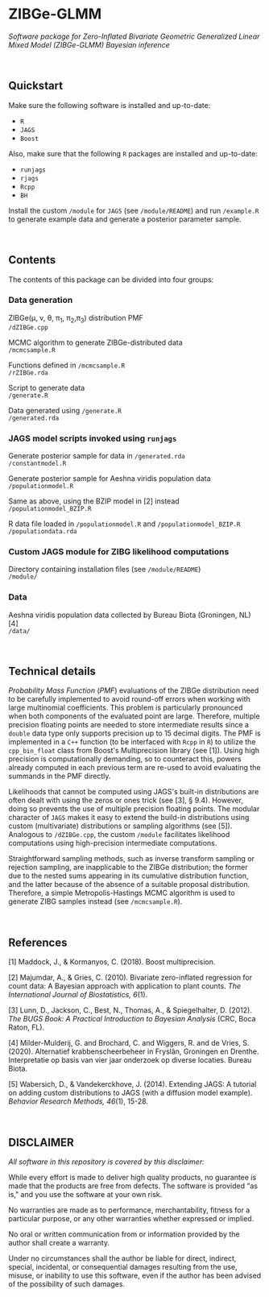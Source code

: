 # ZIBGe-GLMM
_Software package for Zero-Inflated Bivariate Geometric Generalized Linear Mixed Model (ZIBGe-GLMM) Bayesian inference_

&nbsp;



## Quickstart
Make sure the following software is installed and up-to-date:  
 - `R`  
 - `JAGS`  
 - `Boost`  

Also, make sure that the following `R` packages are installed and up-to-date:  
 - `runjags`  
 - `rjags`  
 - `Rcpp`  
 - `BH`  

Install the custom `/module` for `JAGS` (see `/module/README`) and run `/example.R` to generate example data and generate a posterior parameter sample.

&nbsp;



## Contents
The contents of this package can be divided into four groups:

### Data generation
ZIBGe(&mu;, &nu;, &theta;, &pi;<sub>1</sub>, &pi;<sub>2</sub>,&pi;<sub>3</sub>) distribution PMF  
`/dZIBGe.cpp`  

MCMC algorithm to generate ZIBGe-distributed data  
`/mcmcsample.R`  

Functions defined in `/mcmcsample.R`  
`/rZIBGe.rda`  

Script to generate data  
`/generate.R`  

Data generated using `/generate.R`  
`/generated.rda`


### JAGS model scripts invoked using `runjags`
Generate posterior sample for data in `/generated.rda`  
`/constantmodel.R`

Generate posterior sample for Aeshna viridis population data  
`/populationmodel.R`

Same as above, using the BZIP model in [2] instead  
`/populationmodel_BZIP.R`

R data file loaded in `/populationmodel.R` and `/populationmodel_BZIP.R`  
`/populationdata.rda`


### Custom JAGS module for ZIBG likelihood computations
Directory containing installation files (see `/module/README`)  
`/module/`


### Data
Aeshna viridis population data collected by Bureau Biota (Groningen, NL) [4]   
`/data/`

&nbsp;



## Technical details

_Probability Mass Function_ (_PMF_) evaluations of the ZIBGe distribution need to be carefully implemented to avoid round-off errors when working with large multinomial coefficients. This problem is particularly pronounced when both components of the evaluated point are large. Therefore, multiple precision floating points are needed to store intermediate results since a `double` data type only supports precision up to 15 decimal digits. The PMF is implemented in a `C++` function (to be interfaced with `Rcpp` in `R`) to utilize the `cpp_bin_float` class from Boost's Multiprecision library (see [1]). Using high precision is computationally demanding, so to counteract this, powers already computed in each previous term are re-used to avoid evaluating the summands in the PMF directly. 

Likelihoods that cannot be computed using JAGS's built-in distributions are often dealt with using the zeros or ones trick (see [3], § 9.4). However, doing so prevents the use of multiple precision floating points. The modular character of `JAGS` makes it easy to extend the build-in distributions using custom (multivariate) distributions or sampling algorithms (see [5]). Analogous to `/dZIBGe.cpp`, the custom `/module` facilitates likelihood computations using high-precision intermediate computations.

Straightforward sampling methods, such as inverse transform sampling or rejection sampling, are inapplicable to the ZIBGe distribution; the former due to the nested sums appearing in its cumulative distribution function, and the latter because of the absence of a suitable proposal distribution. Therefore, a simple Metropolis-Hastings MCMC algorithm is used to generate ZIBG samples instead (see `/mcmcsample.R`). 

&nbsp;



## References

[1] Maddock, J., & Kormanyos, C. (2018). Boost multiprecision.

[2] Majumdar, A., & Gries, C. (2010). Bivariate zero-inflated regression for count data: A Bayesian approach with application to plant counts. _The International Journal of Biostatistics, 6_(1).

[3] Lunn, D., Jackson, C., Best, N., Thomas, A., & Spiegelhalter, D. (2012). _The BUGS Book: A Practical Introduction to Bayesian Analysis_ (CRC, Boca Raton, FL).

[4] Milder-Mulderij, G. and Brochard, C. and Wiggers, R. and de Vries, S. (2020). Alternatief krabbenscheerbeheer in Fryslân, Groningen en Drenthe.  Interpretatie op basis van vier jaar onderzoek op diverse locaties. Bureau Biota.

[5] Wabersich, D., & Vandekerckhove, J. (2014). Extending JAGS: A tutorial on adding custom distributions to JAGS (with a diffusion model example). _Behavior Research Methods, 46_(1), 15-28.

&nbsp;



## DISCLAIMER
_All software in this repository is covered by this disclaimer:_

While every effort is made to deliver high quality products, no guarantee is made that the products are free from defects. The software is provided “as is," and you use the software at your own risk.

No warranties are made as to performance, merchantability, fitness for a particular purpose, or any
other warranties whether expressed or implied.

No oral or written communication from or information provided by the author shall create a warranty.

Under no circumstances shall the author be liable for direct, indirect, special, incidental, or consequential damages resulting from the use, misuse, or inability to use this software, even if the author has been advised of the possibility of such damages.

